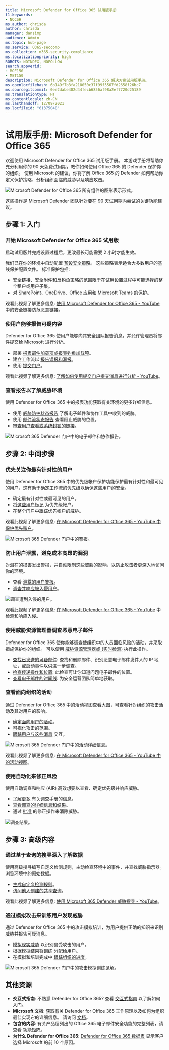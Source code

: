 ```yaml
---
title: Microsoft Defender for Office 365 试用版手册
f1.keywords:
- NOCSH
ms.author: chrisda
author: chrisda
manager: dansimp
audience: Admin
ms.topic: hub-page
ms.service: O365-seccomp
ms.collection: m365-security-compliance
ms.localizationpriority: high
ROBOTS: NOINDEX, NOFOLLOW
search.appverid:
- MOE150
- MET150
description: Microsoft Defender for Office 365 解决方案试用版手册。
ms.openlocfilehash: 6b149f7b3fa218050c37f99f5567fd2658f26bc7
ms.sourcegitcommit: 0ee2dabe402d44fecb6856af98a2ef7720d25189
ms.translationtype: HT
ms.contentlocale: zh-CN
ms.lasthandoff: 12/09/2021
ms.locfileid: "61375048"
---
```

# <a name="trial-playbook-microsoft-defender-for-office-365"></a>试用版手册: Microsoft Defender for Office 365

欢迎使用 Microsoft Defender for Office 365 试用版手册。 本游戏手册将帮助你充分利用你的 90 天免费试用期，教你如何使用 Office 365 的 Defender 保护你的组织。 使用 Microsoft 的建议，你将了解 Office 365 的 Defender 如何帮助你定义保护策略、分析组织面临的威胁以及响应攻击。

![Microsoft Defender for Office 365 所有组件的图形表示形式。](../../media/mdo-trial-playbook-what-is-mdo.png)

这些操作是 Microsoft Defender 团队针对要在 90 天试用期内尝试的关键功能建议。

## <a name="step-1-getting-started"></a>步骤 1: 入门

### <a name="start-your-microsoft-defender-for-office-365-trial"></a>开始 Microsoft Defender for Office 365 试用版

启动试用版并完成设置过程后，更改最长可能需要 2 小时才能生效。

我们已在你的环境中自动配置 [预设安全策略](preset-security-policies.md)。 这些策略表示适合大多数用户的基线保护配置文件。 标准保护包括:

- 安全链接、安全附件和反钓鱼策略的范围限于在试用设置过程中可能选择的整个租户或用户子集。
- 对 SharePoint、OneDrive、Office 应用和 Microsoft Teams 的保护。

观看此视频了解更多信息: [使用 Microsoft Defender for Office 365 - YouTube](https://www.youtube.com/watch?v=vhIJ1Veq36Y&list=PL3ZTgFEc7LystRja2GnDeUFqk44k7-KXf&index=9) 中的安全链接防范恶意链接。

### <a name="enable-users-to-report-suspicious-content"></a>使用户能够报告可疑内容

Defender for Office 365 使用户能够向其安全团队报告消息，并允许管理员将邮件提交给 Microsoft 进行分析。

- 部署 [报表邮件加载项或报表钓鱼加载项](enable-the-report-message-add-in.md)。
- 建立工作流以 [报告误报和漏报](report-false-positives-and-false-negatives.md)。
- 使用 [提交门户](admin-submission.md)。

观看此视频了解更多信息: [了解如何使用提交门户提交消息进行分析 - YouTube](https://www.youtube.com/watch?v=ta5S09Yz6Ks&ab_channel=MicrosoftSecurit)。

### <a name="review-reports-to-understand-the-threat-landscape"></a>查看报告以了解威胁环境

使用 Defender for Office 365 中的报表功能获取有关环境的更多详细信息。

- 使用 [威胁防护状态报告](view-email-security-reports.md#threat-protection-status-report) 了解电子邮件和协作工具中收到的威胁。
- 使用 [邮件流状态报告](view-email-security-reports.md#mailflow-status-report) 查看阻止威胁的位置。
- [审查用户查看或系统封锁的链接](view-reports-for-mdo.md#url-protection-report)。

![Microsoft 365 Defender 门户中的电子邮件和协作报告。](../../media/mdo-trial-playbook-reporting.png)

## <a name="step-2-intermediate-steps"></a>步骤 2: 中间步骤

### <a name="prioritize-focus-on-your-most-targeted-users"></a>优先关注你最有针对性的用户

使用 Defender for Office 365 中的优先级帐户保护功能保护最有针对性和最可见的用户，这有助于确定工作流的优先级以确保这些用户的安全。

- 确定最有针对性或最可见的用户。
- [将这些用户标记](../../admin/setup/priority-accounts.md#add-priority-accounts-from-the-setup-page) 为优先级帐户。
- 在整个门户中跟踪优先帐户的威胁。

观看此视频了解更多信息: [在 Microsoft Defender for Office 365 - YouTube 中保护优先账户](https://www.youtube.com/watch?v=tqnj0TlzQcI&list=PL3ZTgFEc7LystRja2GnDeUFqk44k7-KXf&index=11)。

![Microsoft 365 Defender 门户中的警报。](../../media/mdo-trial-playbook-alerts.png)

### <a name="avoid-costly-breaches-by-preventing-user-compromise"></a>防止用户泄露，避免成本高昂的漏洞

对潜在的损害发出警报，并自动限制这些威胁的影响，以防止攻击者更深入地访问你的环境。

- 查看 [泄露的用户警报](address-compromised-users-quickly.md#compromised-user-alerts)。
- [调查并响应被入侵用户](address-compromised-users-quickly.md)。

![调查遭到入侵的用户。](../../media/mdo-trial-playbook-investigation.png)

观看此视频了解更多信息: [在 Microsoft Defender for Office 365 - YouTube](https://www.youtube.com/watch?v=Pc7y3a-wdR0&list=PL3ZTgFEc7LystRja2GnDeUFqk44k7-KXf&index=5) 中检测和响应入侵。

### <a name="use-threat-explorer-to-investigate-malicious-email"></a>使用威胁资源管理器调查恶意电子邮件

Defender for Office 365 使你能够调查使组织中的人员面临风险的活动，并采取措施保护你的组织。 可以使用 [威胁资源管理器或 (实时检测)](threat-explorer.md) 执行此操作。

- [查找已发送的可疑邮件](investigate-malicious-email-that-was-delivered.md#find-suspicious-email-that-was-delivered): 查找和删除邮件、识别恶意电子邮件发件人的 IP 地址，或启动事件以供进一步调查。
- [检查传递操作和位置](investigate-malicious-email-that-was-delivered.md#check-the-delivery-action-and-location): 此检查可让你知道问题电子邮件的位置。
- [查看电子邮件的时间线](investigate-malicious-email-that-was-delivered.md#view-the-timeline-of-your-email): 为安全运营团队简单地获取。

### <a name="see-campaigns-targeting-your-organization"></a>查看面向组织的活动

通过 Defender for Office 365 中的活动视图查看大图，可查看针对组织的攻击活动及其对用户的影响。

- [确定面向用户的活动](campaigns.md#what-is-a-campaign)。
- [可视化攻击的范围](campaigns.md#campaign-views-in-the-microsoft-365-defender-portal)。
- [跟踪用户与这些消息](campaigns.md#campaign-details) 交互。

![Microsoft 365 Defender 门户中的活动详细信息。](../../media/mdo-trial-playbook-campaign-details.png)

观看此视频了解更多信息: [在 Microsoft Defender for Office 365 - YouTube 中的活动视图](https://www.youtube.com/watch?v=DvqzzYKu7cQ&list=PL3ZTgFEc7LystRja2GnDeUFqk44k7-KXf&index=14)。

### <a name="use-automation-to-remediate-risks"></a>使用自动化来修正风险

使用自动调查和响应 (AIR) 高效想要以查看、确定优先级并响应威胁。

- [了解更多](automated-investigation-response-office.md) 有关调查手册的信息。
- [查看调查的详细信息和结果](email-analysis-investigations.md)。
- 通过 [批准](air-remediation-actions.md) 的修正操作来消除威胁。

![调查结果。](../../media/mdo-trial-playbook-investigation-results.png)

## <a name="step-3-advanced-content"></a>步骤 3: 高级内容

### <a name="dive-deep-into-data-with-query-based-hunting"></a>通过基于查询的搜寻深入了解数据

使用高级搜寻编写自定义检测规则，主动检查环境中的事件，并查找威胁指示器。 浏览环境中的原始数据。

- [生成自定义检测规则](../defender/advanced-hunting-overview.md#get-started-with-advanced-hunting)。
- [访问他人创建的共享查询](../defender/advanced-hunting-shared-queries.md)。

观看此视频了解更多信息: [使用 Microsoft 365 Defender 威胁搜寻 - YouTube](https://www.youtube.com/watch?v=l3OmH4U6XAs&list=PL3ZTgFEc7Lyt1O81TZol31YXve4e6lyQu&index=4)。

### <a name="train-users-to-spot-threats-by-simulating-attacks"></a>通过模拟攻击来训练用户发现威胁

通过 Defender for Office 365 中的攻击模拟培训，为用户提供正确的知识来识别威胁并报告可疑消息。

- [模拟现实威胁](attack-simulation-training.md) 以识别易受攻击的用户。
- [根据模拟结果将训练](attack-simulation-training.md#assign-training) 分配给用户。
- 在模拟和培训完成中 [跟踪组织的进度](attack-simulation-training-insights.md)。

![Microsoft 365 Defender 门户中的攻击模拟训练见解。](../../media/mdo-trial-playbook-attack-simulation-training-results.png)

## <a name="additional-resources"></a>其他资源

- **交互式指南**: 不熟悉 Defender for Office 365? 查看 [交互式指南](https://mslearn.cloudguides.com/guides/Safeguard%20your%20organization%20with%20Microsoft%20Defender%20for%20Office%20365) 以了解如何入门。
- **Microsoft 文档**: 获取有关 Defender for Office 365 工作原理以及如何为组织最佳实现它的详细信息。 请访问 [文档](overview.md)。
- **包含的内容**: 有关产品层列出的 Office 365 电子邮件安全功能的完整列表，请查看 [功能矩阵](/office365/servicedescriptions/office-365-advanced-threat-protection-service-description#feature-availability)。
- **为什么 Defender for Office 365**: [Defender for Office 365 数据表](https://query.prod.cms.rt.microsoft.com/cms/api/am/binary/RE4FCiy) 显示客户选择 Microsoft 的前 10 个原因。
